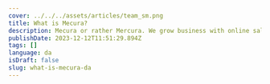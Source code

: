 ```yaml
---
cover: ../../../assets/articles/team_sm.png
title: What is Mecura?
description: Mecura or rather Mercura. We grow business with online sales tool such as product configurators.
publishDate: 2023-12-12T11:51:29.894Z
tags: []
language: da
isDraft: false
slug: what-is-mecura-da
---
```


